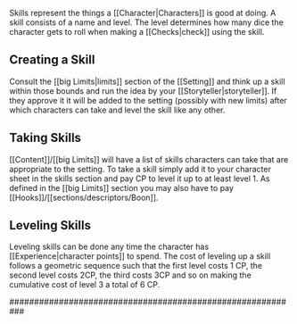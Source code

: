 Skills represent the things a [[Character|Characters]] is good at doing. A skill consists of a name and level. The level determines how many dice the character gets to roll when making a [[Checks|check]] using the skill.

## Creating a Skill
Consult the [[big Limits|limits]] section of the [[Setting]] and think up a skill within those bounds and run the idea by your [[Storyteller|storyteller]]. If they approve it it will be added to the setting (possibly with new limits) after which characters can take and level the skill like any other.

## Taking Skills
[[Content]]/[[big Limits]] will have a list of skills characters can take that are appropriate to the setting. To take a skill simply add it to your character sheet in the skills section and pay CP to level it up to at least level 1. As defined in the [[big Limits]] section you may also have to pay [[Hooks]]/[[sections/descriptors/Boon]]. 

## Leveling Skills
Leveling skills can be done any time the character has [[Experience|character points]] to spend. The cost of leveling up a skill follows a geometric sequence such that the first level costs 1 CP, the second level costs 2CP, the third costs 3CP and so on making the cumulative cost of level 3 a total of 6 CP.




###########################################################
